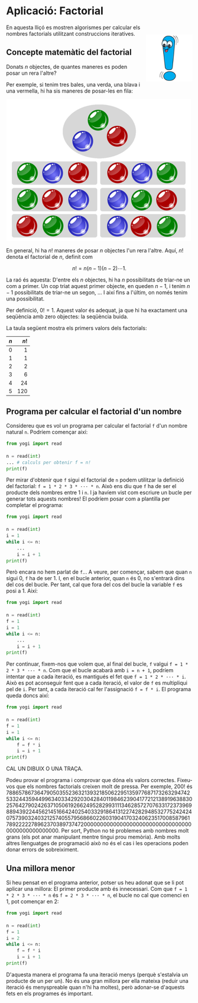 # Aplicació: Factorial

<img src='./factorial.png' style='height: 9em; float: right; margin: 2em 0 1em 1em;'/>

En aquesta lliçó es mostren algorismes per calcular els nombres factorials utilitzant construccions iteratives.


## Concepte matemàtic del factorial

Donats $n$ objectes, de quantes maneres es poden posar un rera l'altre?

Per exemple, si tenim tres bales, una verda, una blava i una vermella,
hi ha sis maneres de posar-les en fila:

<img src='./permutacions.png' class='center' />

En general, hi ha $n!$ maneres de posar $n$ objectes
l'un rera l'altre. Aquí, $n!$ denota el factorial de $n$, definit com

$$n!=n(n-1)(n-2)\cdots 1.$$

La raó és aquesta: D'entre els $n$ objectes, hi ha $n$ possibilitats de
triar-ne un com a primer. Un cop triat aquest primer objecte, en queden
$n-1$, i tenim $n-1$ possibilitats de triar-ne un segon, ... I així
fins a l'últim, on només tenim una possibilitat.

Per definició, $0!=1$. Aquest valor és adequat, ja que hi ha exactament
una seqüència amb zero objectes: la seqüència buida.

La taula següent mostra els primers valors dels factorials:

|$n$   |$n!$ |
|------|----:|
| 0    | 1   |
| 1    | 1   |
| 2    | 2   |
| 3    | 6   |
| 4    | 24  |
| 5    | 120 |


## Programa per calcular el factorial d'un nombre

Considereu que es vol un programa per calcular el factorial `f` d'un nombre natural `n`. Podríem començar així:

```python
from yogi import read

n = read(int)
... # calculs per obtenir f = n!
print(f)
```

Per mirar d'obtenir que `f` sigui el factorial de `n` podem utilitzar la definició del factorial: `f = 1 * 2 * 3 * ··· * n`. Això ens diu que `f` ha de ser el producte dels nombres entre 1 i `n`. I ja havíem vist com escriure un bucle per generar tots aquests nombres! El podríem posar com a plantilla per completar el programa:

```python
from yogi import read

n = read(int)
i = 1
while i <= n:
    ...
    i = i + 1
print(f)
```

Però encara no hem parlat de `f`... A veure, per començar, sabem que quan `n` sigui 0, `f` ha de ser 1. I, en el bucle anterior, quan `n` és 0,  no s'entrarà dins del cos del bucle. Per tant, cal que fora del cos del bucle la variable `f` es posi a 1. Així:

```python
from yogi import read

n = read(int)
f = 1
i = 1
while i <= n:
    ...
    i = i + 1
print(f)
```

Per continuar, fixem-nos que volem que, al final del bucle, `f` valgui `f = 1 * 2 * 3 * ··· * n`. Com que el bucle acabarà amb `i = n + 1`, podríem intentar que a cada iteració, es mantigués el fet que `f = 1 * 2 * ··· * i`. Això es pot aconseguir fent que a cada iteració, el valor de `f` es multipliqui pel de `i`. Per tant, a cada iteració cal fer l'assignació `f = f * i`. El programa queda doncs així:


```python
from yogi import read

n = read(int)
f = 1
i = 1
while i <= n:
    f = f * i
    i = i + 1
print(f)
```

CAL UN DIBUIX O UNA TRAÇA.

Podeu provar el programa i comprovar que dóna els valors correctes. Fixeu-vos que els nombres factorials creixen molt de pressa. Per exemple, 200! és
788657867364790503552363213932185062295135977687173263294742533244359449963403342920304284011984623904177212138919638830257642790242637105061926624952829931113462857270763317237396988943922445621451664240254033291864131227428294853277524242407573903240321257405579568660226031904170324062351700858796178922222789623703897374720000000000000000000000000000000000000000000000000. Per sort, Python no té problemes amb nombres molt grans (els pot anar manipulant mentre tingui prou memòria). Amb molts altres llenguatges de programació això no és el cas i les operacions poden donar errors de sobreiximent.


## Una millora menor

Si heu pensat en el programa anterior, potser us heu adonat que se li pot aplicar una millora: El primer producte amb és innecessari. Com que `f = 1 * 2 * 3 * ··· * n` és   `f = 2 * 3 * ··· * n`, el bucle no cal que comenci en 1, pot començar en 2:

```python
from yogi import read

n = read(int)
f = 1
i = 2
while i <= n:
    f = f * i
    i = i + 1
print(f)
```

D'aquesta manera el programa fa una iteració menys (perquè s'estalvia un producte de un per un). No és una gran millora per ella mateixa (reduir una iteració és menyspreable quan n'hi ha moltes), però adonar-se d'aquests fets en els programes és important.

<Autors autors="jpetit"/>
